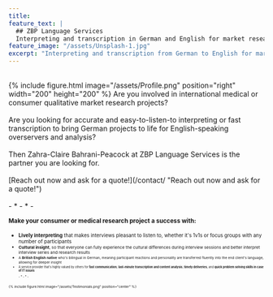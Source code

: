 ```yaml
---
title: 
feature_text: |
  ## ZBP Language Services
  Interpreting and transcription in German and English for market research studios, moderators, consultants, agencies and LSPs
feature_image: "/assets/Unsplash-1.jpg"
excerpt: "Interpreting and transcription from German to English for market research studios, moderators, consultants, agencies and LSPs"
---
```

<br>
{% include figure.html image="/assets/Profile.png" position="right" width="200" height="200" %}
Are you involved in international medical or consumer qualitative market research projects?<br><br>
Are you looking for accurate and easy-to-listen-to interpreting or fast transcription to bring German projects to life for English-speaking overservers and analysis?<br><br>
Then Zahra-Claire Bahrani-Peacock at ZBP Language Services is the partner you are looking for.<br><br>
[Reach out now and ask for a quote!](/contact/ "Reach out now and ask for a quote!")<br><br>- * - * -<br>

<small>**Make your consumer or medical research project a success with:**
* <small>**Lively interpreting** that makes interviews pleasant to listen to, whether it's 1v1s or focus groups with any number of participants
* <small>**Cultural insight**, so that everyone can fully experience the cultural differences during interview sessions and better interpret interview series and research results
* <small>A **British English native** who's bilingual in German, meaning participant reactions and personality are transferred fluently into the end client's language, allowing for deeper insight
* <small>A service provider that's highly valued by others for **fast communication**, **last-minute transcription and content analysis**, **timely deliveries**, and **quick problem solving skills in case of IT issues**<br><br>- * - * -<br>

{% include figure.html image="/assets/Testimonials.png" position="center" %}<br>
